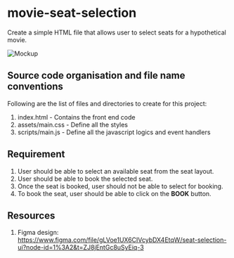 # movie-seat-selection
Create a simple HTML file that allows user to select seats for a hypothetical movie.

![Mockup](https://res.cloudinary.com/do8ksgdgc/image/upload/v1670036229/mockup_x412df.png "UI Example")

## Source code organisation and file name conventions
Following are the list of files and directories to create for this project:
1. index.html - Contains the front end code
2. assets/main.css - Define all the styles
3. scripts/main.js - Define all the javascript logics and event handlers

## Requirement
1. User should be able to select an available seat from the seat layout.
2. User should be able to book the selected seat.
3. Once the seat is booked, user should not be able to select for booking.
4. To book the seat, user should be able to click on the **BOOK** button.

## Resources
1. Figma design: https://www.figma.com/file/gLVoe1UX6CIVcybDX4EtqW/seat-selection-ui?node-id=1%3A2&t=ZJ8jEntGc8uSyEiq-3
